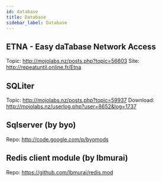 ```yaml
---
id: database
title: Database
sidebar_label: Database
---
```


## ETNA - Easy daTabase Network Access
Topic: http://mojolabs.nz/posts.php?topic=56603
Site: http://repeatuntil.online.fr/Etna

## SQLiter
Topic: http://mojolabs.nz/posts.php?topic=59937
Download: http://mojolabs.nz/userlog.php?user=8652&log=1737

## Sqlserver (by byo)
Repo: http://code.google.com/p/byomods

## Redis client module (by Ibmurai)
Repo: https://github.com/Ibmurai/redis.mod

